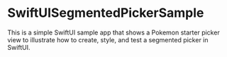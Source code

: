 # SwiftUISegmentedPickerSample
This is a simple SwiftUI sample app that shows a Pokemon starter picker view to illustrate how to create, style, and test a segmented picker in SwiftUI.
